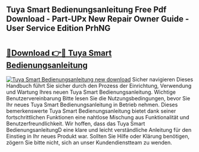 ## Tuya Smart Bedienungsanleitung Free Pdf Download - Part-UPx New Repair Owner Guide - User Service Edition PrhNG

# <h2><a href="http://df57uk8.blite.top/?on=Tuya+Smart+Bedienungsanleitung">🔗Download 👉🔴 Tuya Smart Bedienungsanleitung</a></h2>

[![Tuya Smart Bedienungsanleitung new download](https://i.imgur.com/lujVjoI.png)](http://df57uk8.blite.top/?on=Tuya+Smart+Bedienungsanleitung)
Sicher navigieren Dieses Handbuch führt Sie sicher durch den Prozess der Einrichtung, Verwendung und Wartung Ihres neuen Tuya Smart Bedienungsanleitung. Wichtige Benutzervereinbarung Bitte lesen Sie die Nutzungsbedingungen, bevor Sie Ihr neues Tuya Smart Bedienungsanleitung in Betrieb nehmen. Dieses bemerkenswerte Tuya Smart Bedienungsanleitung bietet dank seiner fortschrittlichen Funktionen eine nahtlose Mischung aus Funktionalität und Benutzerfreundlichkeit. Wir hoffen, dass das Tuya Smart BedienungsanleitungD eine klare und leicht verständliche Anleitung für den Einstieg in Ihr neues Produkt war. Sollten Sie Hilfe oder Klärung benötigen, zögern Sie bitte nicht, sich an unser Kundendienstteam zu wenden.

